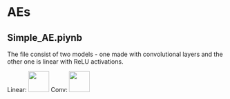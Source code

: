 # AEs

## Simple_AE.piynb
The file consist of two models - one made with convolutional layers and the other one is linear with ReLU activations.

Linear:
<img src="https://github.com/amtmanski/AEs/edit/master/Linear_AE.png" width="48">
Conv:
<img src="https://github.com/amtmanski/AEs/edit/master/Conv_AE.png" width="48">

